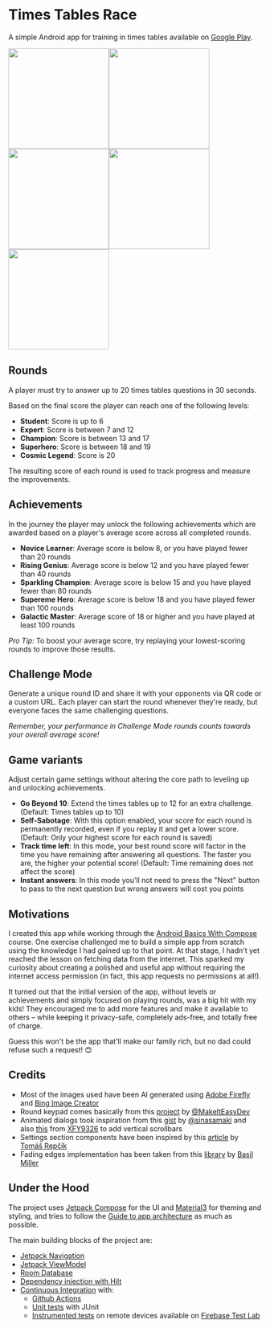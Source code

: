 # Times Tables Race
A simple Android app for training in times tables available on [Google Play](https://play.google.com/store/apps/details?id=it.mmessore.timestableschallenge).

<img src="https://github.com/Pizza67/times-tables-challenge/assets/13993235/9bc032e9-02d0-4ef8-8d82-7055c275cd27" width="200" ><img src="https://github.com/Pizza67/times-tables-challenge/assets/13993235/7843ed7e-e555-435a-8441-bacf67fabd1f" width="200"><img src="https://github.com/Pizza67/times-tables-challenge/assets/13993235/a0eae962-d7f9-47d2-b0d2-1252ccecb4d1" width="200"><img src="https://github.com/Pizza67/times-tables-challenge/assets/13993235/e4d6828d-5352-47fe-a3ca-22a7455de12a" width="200"><img src="https://github.com/Pizza67/times-tables-challenge/assets/13993235/838346b5-8f3f-4d42-97b4-a794afedac80" width="200">

## Rounds 
A player must try to answer up to 20 times tables questions in 30 seconds.

Based on the final score the player can reach one of the following levels:

* **Student**: Score is up to 6
* **Expert**: Score is between 7 and 12
* **Champion**: Score is between 13 and 17
* **Superhero**: Score is between 18 and 19
* **Cosmic Legend**: Score is 20

The resulting score of each round is used to track progress and measure the improvements.

## Achievements
In the journey the player may unlock the following achievements which are awarded based on a player's average score across all completed rounds.

* **Novice Learner**: Average score is below 8, or you have played fewer than 20 rounds
* **Rising Genius**: Average score is below 12 and you have played fewer than 40 rounds
* **Sparkling Champion**: Average score is below 15 and you have played fewer than 80 rounds
* **Supereme Hero**: Average score is below 18 and you have played fewer than 100 rounds
* **Galactic Master**: Average score of 18 or higher and you have played at least 100 rounds

_Pro Tip:_ To boost your average score, try replaying your lowest-scoring rounds to improve those results.

## Challenge Mode
Generate a unique round ID and share it with your opponents via QR code or a custom URL. 
Each player can start the round whenever they're ready, but everyone faces the same challenging questions.

_Remember, your performance in Challenge Mode rounds counts towards your overall average score!_

## Game variants
Adjust certain game settings without altering the core path to leveling up and unlocking achievements.

* **Go Beyond 10**: Extend the times tables up to 12 for an extra challenge. (Default: Times tables up to 10)
* **Self-Sabotage**: With this option enabled, your score for each round is permanently recorded, even if you replay it and get a lower score. (Default: Only your highest score for each round is saved)
* **Track time left**: In this mode, your best round score will factor in the time you have remaining after answering all questions. The faster you are, the higher your potential score! (Default: Time remaining does not affect the score)
* **Instant answers**: In this mode you'll not need to press the "Next" button to pass to the next question but wrong answers will cost you points 

## Motivations
I created this app while working through the [Android Basics With Compose](https://developer.android.com/courses/android-basics-compose/course) course. One exercise challenged me to build a simple app from scratch using the knowledge I had gained up to that point. At that stage, I hadn't yet reached the lesson on fetching data from the internet. This sparked my curiosity about creating a polished and useful app without requiring the internet access permission (in fact, this app requests no permissions at all!).

It turned out that the initial version of the app, without levels or achievements and simply focused on playing rounds, was a big hit with my kids! They encouraged me to add more features and make it available to others – while keeping it privacy-safe, completely ads-free, and totally free of charge.

Guess this won't be the app that'll make our family rich, but no dad could refuse such a request! 😊

## Credits

* Most of the images used have been AI generated using [Adobe Firefly](https://firefly.adobe.com/) and [Bing Image Creator](https://www.bing.com/images/create)
* Round keypad comes basically from this [project](https://github.com/MakeItEasyDev/Jetpack-Compose-Custom-Number-Keyboard) by [@MakeItEasyDev](https://github.com/MakeItEasyDev)
* Animated dialogs took inspiration from this [gist](https://gist.github.com/sinasamaki/daa825d96235a18822177a2b1b323f49?ref=sinasamaki.com) by [@sinasamaki](https://github.com/sinasamaki) and also [this](https://gist.github.com/XFY9326/2067efcc3c5899557cc6a334d76a92c8) from [XFY9326](https://gist.github.com/XFY9326) to add vertical scrollbars
* Settings section components have been inspired by this [article](https://tomas-repcik.medium.com/making-extensible-settings-screen-in-jetpack-compose-from-scratch-2558170dd24d) by [Tomáš Repčík](https://tomasrepcik.dev/)
* Fading edges implementation has been taken from this [library](https://github.com/GIGAMOLE/ComposeFadingEdges) by [Basil Miller](https://github.com/GIGAMOLE)

## Under the Hood

The project uses [Jetpack Compose](https://developer.android.com/develop/ui/compose) for the UI and [Material3](https://m3.material.io/) for theming and styling, and tries to follow the [Guide to app architecture](https://developer.android.com/topic/architecture) as much as possible.

The main building blocks of the project are:

* [Jetpack Navigation](https://developer.android.com/guide/navigation)
* [Jetpack ViewModel](https://developer.android.com/topic/libraries/architecture/viewmodel)
* [Room Database](https://developer.android.com/training/data-storage/room)
* [Dependency injection with Hilt](https://developer.android.com/training/dependency-injection/hilt-android)
* [Continuous Integration](https://en.wikipedia.org/wiki/Continuous_integration) with:
  * [Github Actions](https://github.com/features/actions)
  * [Unit tests](https://developer.android.com/training/testing/local-tests) with JUnit
  * [Instrumented tests](https://developer.android.com/training/testing/instrumented-tests) on remote devices available on [Firebase Test Lab](https://firebase.google.com/docs/test-lab)
